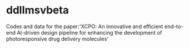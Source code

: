 # ddllmsvbeta
Codes and data for the paper:'XCPO: An innovative and efficient end-to-end AI-driven design pipeline for enhancing the development of photoresponsive drug delivery molecules'
